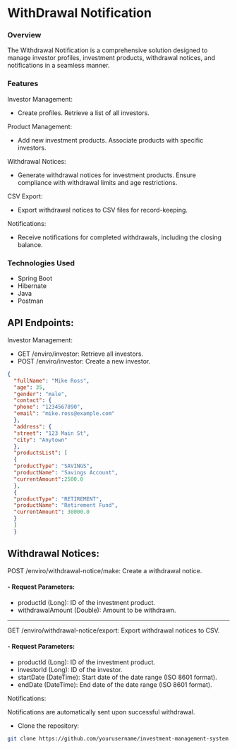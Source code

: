 # WithDrawal Notification

### Overview

The Withdrawal Notification is a comprehensive solution designed to manage investor profiles, investment products, withdrawal notices, and notifications in a seamless manner.

### Features
Investor Management:

* Create profiles.
Retrieve a list of all investors.

Product Management:

* Add new investment products.
Associate products with specific investors.

Withdrawal Notices:

* Generate withdrawal notices for investment products.
Ensure compliance with withdrawal limits and age restrictions.

CSV Export:

* Export withdrawal notices to CSV files for record-keeping.

Notifications:

* Receive notifications for completed withdrawals, including the closing balance.

### Technologies Used
* Spring Boot
* Hibernate
* Java
* Postman


## API Endpoints:

Investor Management:

- GET /enviro/investor: Retrieve all investors.
- POST /enviro/investor: Create a new investor.

```JSON
{
  "fullName": "Mike Ross",
  "age": 35,
  "gender": "male",
  "contact": {
  "phone": "1234567890",
  "email": "mike.ross@example.com"
  },
  "address": {
  "street": "123 Main St",
  "city": "Anytown"
  },
  "productsList": [
  {
  "productType": "SAVINGS",
  "productName": "Savings Account",
  "currentAmount":2500.0
  },
  {
  "productType": "RETIREMENT",
  "productName": "Retirement Fund",
  "currentAmount": 30000.0
  }
  ]
  }
```

Withdrawal Notices:
--- 
POST /enviro/withdrawal-notice/make: Create a withdrawal notice.

#### - Request Parameters:
- productId (Long): ID of the investment product.
- withdrawalAmount (Double): Amount to be withdrawn.

---
GET /enviro/withdrawal-notice/export: Export withdrawal notices to CSV.

#### - Request Parameters:
- productId (Long): ID of the investment product.
- investorId (Long): ID of the investor.
- startDate (DateTime): Start date of the date range (ISO 8601 format).
- endDate (DateTime): End date of the date range (ISO 8601 format).


Notifications:

Notifications are automatically sent upon successful withdrawal.

- Clone the repository:

`````bash
git clone https://github.com/yourusername/investment-management-system.git

